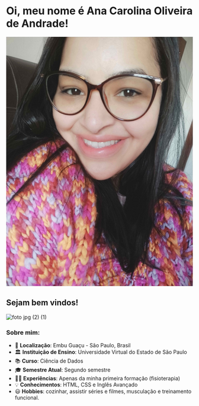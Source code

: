 # Oi, meu nome é Ana Carolina Oliveira de Andrade! 
![Foto Ana](img/foto.jpg)
## Sejam bem vindos!

![foto jpg (2) (1)](https://github.com/user-attachments/assets/2add5757-2438-4796-bc40-4de850207e75)


### Sobre mim:
        
* 📍 __Localização__: Embu Guaçu - São Paulo, Brasil
* 🏛️ __Instituição de Ensino__: Universidade Virtual do Estado de São Paulo 
* 📚 __Curso__: Ciência de Dados
* 🎓 __Semestre Atual__: Segundo semestre 
* 👩‍💼 __Experiências__: Apenas da minha primeira formação (fisioterapia)
* 💡 __Conhecimentos__: HTML, CSS e Inglês Avançado
* 😃 __Hobbies__: cozinhar, assistir séries e filmes, musculação e treinamento funcional.
